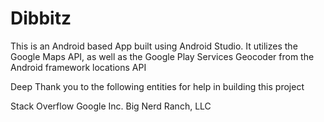 # Dibbitz


This is an Android based App built using Android Studio. 
It utilizes the Google Maps API, as well as the Google Play Services Geocoder from the Android framework locations API

Deep Thank you to the following entities for help in building this project

Stack Overflow 
Google Inc. 
Big Nerd Ranch, LLC

